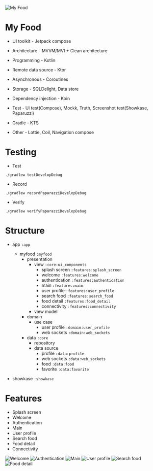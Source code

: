 ![My Food](docs/images/myfood.png "My Food")

My Food
==================

- UI toolkit - Jetpack compose

- Architecture - MVVM/MVI + Clean architecture

- Programming - Kotlin

- Remote data source - Ktor

- Asynchronous - Coroutines

- Storage - SQLDelight, Data store

- Dependency injection - Koin

- Test - UI test(Compose), Mockk, Truth, Screenshot test(Showkase, Paparuzzi)

- Gradle - KTS

- Other - Lottie, Coil, Navigation compose

# Testing

- Test
```
./gradlew testDevelopDebug
```

- Record
```
./gradlew recordPaparazziDevelopDebug
```

- Verify
```
./gradlew verifyPaparazziDevelopDebug
```

# Structure

- app `:app`
  - myfood `:myfood`
    - presentation
      - view `:core:ui_components`
        - splash screen `:features:splash_screen`
        - welcome `:features:welcome`
        - authentication `:features:authentication`
        - main `:features:main`
        - user profile `:features:user_profile`
        - search food `:features:search_food`
        - food detail `:features:food_detail`
        - connectivity `:features:connectivity`
      - view model
    - domain
      - use case
        - user profile `:domain:user_profile`
        - web sockets `:domain:web_sockets`
    - data `:core`
      - repository
      - data source
        - profile `:data:profile`
        - web sockets `:data:web_sockets`
        - food `:data:food`
        - favorite `:data:favorite`

- showkase `:showkase`

# Features

- Splash screen
- Welcome
- Authentication
- Main
- User profile
- Search food
- Food detail
- Connectivity

![Welcome](docs/images/welcome.png "Welcome")
![Authentication](docs/images/authentication.png "Authentication")
![Main](docs/images/main.png "Main")
![User profile](docs/images/user_profile.png "User profile")
![Search food](docs/images/search_food.png "Search food")
![Food detail](docs/images/food_detail.png "Food detail")

